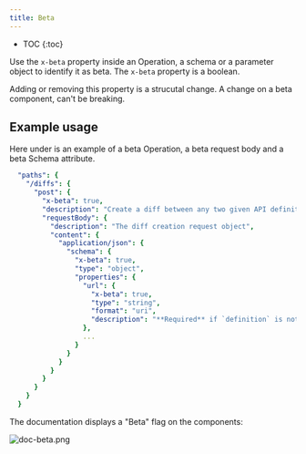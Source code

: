 ```yaml
---
title: Beta
---
```


- TOC
{:toc}

Use the `x-beta` property inside an Operation, a schema or a parameter object to identify it as beta.
The `x-beta` property is a boolean.

Adding or removing this property is a strucutal change.
A change on a beta component, can't be breaking.

## Example usage

Here under is an example of a beta Operation, a beta request body and a beta Schema attribute.

```yaml
  "paths": {
    "/diffs": {
      "post": {
        "x-beta": true,
        "description": "Create a diff between any two given API definitions",
        "requestBody": {
          "description": "The diff creation request object",
          "content": {
            "application/json": {
              "schema": {
                "x-beta": true,
                "type": "object",
                "properties": {
                  "url": {
                    "x-beta": true,
                    "type": "string",
                    "format": "uri",
                    "description": "**Required** if `definition` is not present.\nCurrent definition URL. It should be accessible through HTTP by Bump.sh servers.\n"
                  },
                  ...
                }
              }
            }
          }
        }
      }
    }
  }
```

The documentation displays a "Beta" flag on the components:

![doc-beta.png](/images/help/doc-beta.png)
